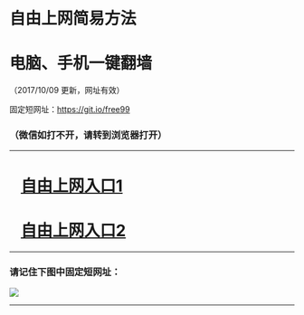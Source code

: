 ﻿# 自由上网简易方法

# 电脑、手机一键翻墙

（2017/10/09 更新，网址有效）

固定短网址：https://git.io/free99

### （微信如打不开，请转到浏览器打开）


***





# &nbsp;&nbsp; <a href="http://ft2497017395.fwq-tz-1001.info/fwqtz01.html?t=10090016635 " target="_blank">自由上网入口1</a>
# &nbsp;&nbsp; <a href="http://ft1127513912.fwq-tz-1002.info/fwqtz02.html?t=10090012633 " target="_blank">自由上网入口2</a>
***

### 请记住下图中固定短网址：

<img src="https://s3-us-west-2.amazonaws.com/fwq-1001/yjfq-20170905okok.png" /> 


***

